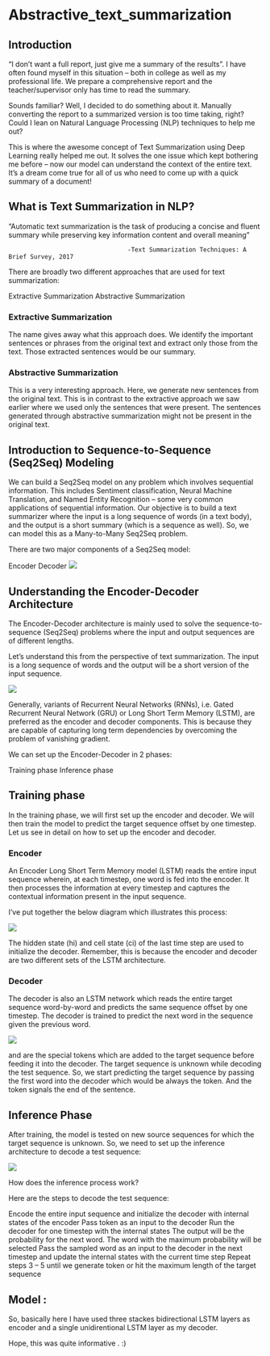 # Abstractive_text_summarization
## Introduction
“I don’t want a full report, just give me a summary of the results”. I have often found myself in this situation – both in college as well as my professional life. We prepare a comprehensive report and the teacher/supervisor only has time to read the summary.

Sounds familiar? Well, I decided to do something about it. Manually converting the report to a summarized version is too time taking, right? Could I lean on Natural Language Processing (NLP) techniques to help me out?

This is where the awesome concept of Text Summarization using Deep Learning really helped me out. It solves the one issue which kept bothering me before – now our model can understand the context of the entire text. It’s a dream come true for all of us who need to come up with a quick summary of a document!

## What is Text Summarization in NLP?
“Automatic text summarization is the task of producing a concise and fluent summary while preserving key information content and overall meaning”

                                     -Text Summarization Techniques: A Brief Survey, 2017
There are broadly two different approaches that are used for text summarization:

Extractive Summarization
Abstractive Summarization

### Extractive Summarization
The name gives away what this approach does. We identify the important sentences or phrases from the original text and extract only those from the text. Those extracted sentences would be our summary.

### Abstractive Summarization
This is a very interesting approach. Here, we generate new sentences from the original text. This is in contrast to the extractive approach we saw earlier where we used only the sentences that were present. The sentences generated through abstractive summarization might not be present in the original text.

## Introduction to Sequence-to-Sequence (Seq2Seq) Modeling
We can build a Seq2Seq model on any problem which involves sequential information. This includes Sentiment classification, Neural Machine Translation, and Named Entity Recognition – some very common applications of sequential information.
Our objective is to build a text summarizer where the input is a long sequence of words (in a text body), and the output is a short summary (which is a sequence as well). So, we can model this as a Many-to-Many Seq2Seq problem.

There are two major components of a Seq2Seq model:

Encoder
Decoder
![](https://cdn.analyticsvidhya.com/wp-content/uploads/2019/05/final.jpg)

## Understanding the Encoder-Decoder Architecture
The Encoder-Decoder architecture is mainly used to solve the sequence-to-sequence (Seq2Seq) problems where the input and output sequences are of different lengths.

Let’s understand this from the perspective of text summarization. The input is a long sequence of words and the output will be a short version of the input sequence.

![](https://cdn.analyticsvidhya.com/wp-content/uploads/2019/06/first.jpg.jpg)

Generally, variants of Recurrent Neural Networks (RNNs), i.e. Gated Recurrent Neural Network (GRU) or Long Short Term Memory (LSTM), are preferred as the encoder and decoder components. This is because they are capable of capturing long term dependencies by overcoming the problem of vanishing gradient.

We can set up the Encoder-Decoder in 2 phases:

Training phase
Inference phase

## Training phase
In the training phase, we will first set up the encoder and decoder. We will then train the model to predict the target sequence offset by one timestep. Let us see in detail on how to set up the encoder and decoder.

 

### Encoder

An Encoder Long Short Term Memory model (LSTM) reads the entire input sequence wherein, at each timestep, one word is fed into the encoder. It then processes the information at every timestep and captures the contextual information present in the input sequence.

I’ve put together the below diagram which illustrates this process:

![](https://cdn.analyticsvidhya.com/wp-content/uploads/2019/05/61.jpg)

The hidden state (hi) and cell state (ci) of the last time step are used to initialize the decoder. Remember, this is because the encoder and decoder are two different sets of the LSTM architecture.

 

### Decoder

The decoder is also an LSTM network which reads the entire target sequence word-by-word and predicts the same sequence offset by one timestep. The decoder is trained to predict the next word in the sequence given the previous word.

![](https://cdn.analyticsvidhya.com/wp-content/uploads/2019/05/71.jpg)


<start> and <end> are the special tokens which are added to the target sequence before feeding it into the decoder. The target sequence is unknown while decoding the test sequence. So, we start predicting the target sequence by passing the first word into the decoder which would be always the <start> token. And the <end> token signals the end of the sentence.
  
## Inference Phase
After training, the model is tested on new source sequences for which the target sequence is unknown. So, we need to set up the inference architecture to decode a test sequence:


![](https://cdn.analyticsvidhya.com/wp-content/uploads/2019/05/82.jpg)

How does the inference process work?

Here are the steps to decode the test sequence:

Encode the entire input sequence and initialize the decoder with internal states of the encoder
Pass <start> token as an input to the decoder
Run the decoder for one timestep with the internal states
The output will be the probability for the next word. The word with the maximum probability will be selected
Pass the sampled word as an input to the decoder in the next timestep and update the internal states with the current time step
Repeat steps 3 – 5 until we generate <end> token or hit the maximum length of the target sequence
  
## Model :

So, basically here I have used three stackes bidirectional LSTM layers as encoder and a single unidirentional LSTM layer as my decoder.


Hope, this was quite informative . :)
